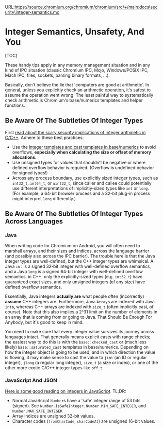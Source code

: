 URL:https://source.chromium.org/chromium/chromium/src/+/main:docs\security\integer-semantics.md
# Integer Semantics, Unsafety, And You

[TOC]

These handy tips apply in any memory management situation and in any kind of IPC
situation (classic Chromium IPC, Mojo, Windows/POSIX IPC, Mach IPC, files,
sockets, parsing binary formats, ...).

Basically, don't believe the lie that 'computers are good at arithmetic'. In
general, unless you explicitly check an arithmetic operation, it's safest to
assume the operation went wrong. The least painful way to systematically check
arithmetic is Chromium's base/numerics templates and helper functions.

## Be Aware Of The Subtleties Of Integer Types

First [read about the scary security implications of integer arithmetic in
C/C++](http://en.wikipedia.org/wiki/Integer_overflow). Adhere to these best
practices:

* Use the [integer templates and cast templates in
base/numerics](../../base/numerics/README.md) to avoid overflows, **especially when
calculating the size or offset of memory allocations**.
* Use unsigned types for values that shouldn't be negative or where defined
overflow behavior is required. (Overflow is undefined behavior for signed
types!)
* Across any process boundary, use explicitly sized integer types, such as
`int32_t`, `int64_t`, or `uint32_t`, since caller and callee could potentially
use different interpretations of implicitly-sized types like `int` or `long`.
(For example, a 64-bit browser process and a 32-bit plug-in process might
interpret `long` differently.)

## Be Aware Of The Subtleties Of Integer Types Across Languages

### Java

When writing code for Chromium on Android, you will often need to marshall
arrays, and their sizes and indices, across the language barrier (and possibly
also across the IPC barrier). The trouble here is that the Java integer types
are well-defined, but the C++ integer types are whimsical. A Java `int` is a
signed 32-bit integer with well-defined overflow semantics, and a Java `long` is
a signed 64-bit integer with well-defined overflow semantics. in C++, only the
explicitly-sized types (e.g. `int32_t`) have guaranteed exact sizes, and only
unsigned integers (of any size) have defined overflow semantics.

Essentially, Java integers **actually are** what people often (incorrectly)
**assume** C++ integers are. Furthermore, Java `Array`s are indexed with Java
`int`s, whereas C++ arrays are indexed with `size_t` (often implicitly cast, of
course). Note that this also implies a 2^31 limit on the number of elements in
an array that is coming from or going to Java. That Should Be Enough For
Anybody, but it's good to keep in mind.

You need to make sure that every integer value survives its journey across
languages intact. That generally means explicit casts with range checks; the
easiest way to do this is with the `base::checked_cast` or (much less likely)
`base::saturated_cast` templates in base/numerics. Depending on how the integer
object is going to be used, and in which direction the value is flowing, it may
make sense to cast the value to `jint` (an ID or regular integer), `jlong` (a
regular long integer), `size_t` (a size or index), or one of the other more
exotic C/C++ integer types like `off_t`.

### JavaScript And JSON

[Here is some good reading on integers in
JavaScript](http://2ality.com/2014/02/javascript-integers.html). TL;DR:

* Normal JavaScript `Number`s have a 'safe' integer range of 53 bits (signed).
See `Number.isSafeInteger`, `Number.MIN_SAFE_INTEGER`, and
`Number.MAX_SAFE_INTEGER`.
* Array indices are unsigned 32-bit values.
* Character codes (`fromCharCode`, `charCodeAt`) are unsigned 16-bit values.

